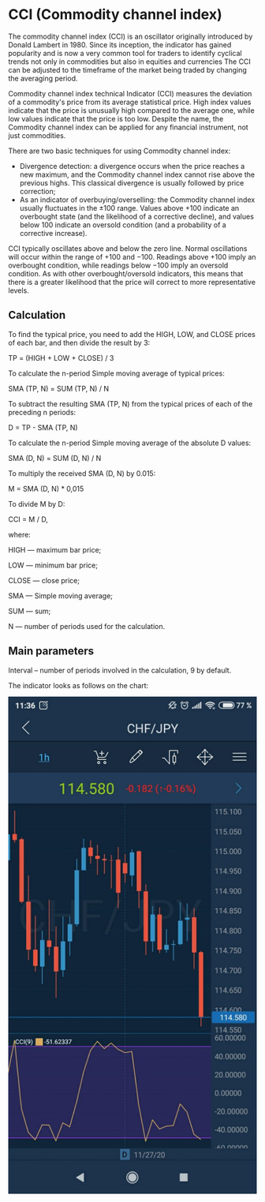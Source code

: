# CCI \(Commodity channel index\)

The commodity channel index \(CCI\) is an oscillator originally introduced by Donald Lambert in 1980. Since its inception, the indicator has gained popularity and is now a very common tool for traders to identify cyclical trends not only in commodities but also in equities and currencies The CCI can be adjusted to the timeframe of the market being traded by changing the averaging period.

Commodity channel index technical Indicator \(CCI\) measures the deviation of a commodity's price from its average statistical price. High index values indicate that the price is unusually high compared to the average one, while low values indicate that the price is too low. Despite the name, the Commodity channel index can be applied for any financial instrument, not just commodities.

There are two basic techniques for using Commodity channel index:

* Divergence detection: a divergence occurs when the price reaches a new maximum, and the Commodity channel index cannot rise above the previous highs. This classical divergence is usually followed by price correction;
* As an indicator of overbuying/overselling: the Commodity channel index usually fluctuates in the  ±100 range. Values above +100 indicate an overbought state \(and the likelihood of a corrective decline\), and values below 100 indicate an oversold condition \(and a probability of a corrective increase\).

CCI typically oscillates above and below the zero line. Normal oscillations will occur within the range of +100 and −100. Readings above +100 imply an overbought condition, while readings below −100 imply an oversold condition. As with other overbought/oversold indicators, this means that there is a greater likelihood that the price will correct to more representative levels.

## Calculation

To find the typical price, you need to add the HIGH, LOW, and CLOSE prices of each bar, and then divide the result by 3:

TP = \(HIGH + LOW + CLOSE\) / 3

To calculate the n-period Simple moving average of typical prices:

SMA \(TP, N\) = SUM \(TP, N\) / N

To subtract the resulting SMA \(TP, N\) from the typical prices of each of the preceding n periods:

D = TP - SMA \(TP, N\)

To calculate the n-period Simple moving average of the absolute D values:

SMA \(D, N\) = SUM \(D, N\) / N

To multiply the received SMA \(D, N\) by 0.015:

M = SMA \(D, N\) \* 0,015

To divide M by D:

CCI = M / D,

where:

HIGH — maximum bar price;

LOW — minimum bar price;

CLOSE — close price;

SMA — Simple moving average;

SUM — sum;

N — number of periods used for the calculation.

## Main parameters

Interval – number of periods involved in the calculation, 9 by default.

The indicator looks as follows on the chart:

![](../../../../../.gitbook/assets/1%20%2817%29.jpg)

